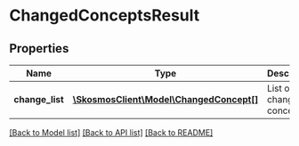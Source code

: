 # ChangedConceptsResult

## Properties
Name | Type | Description | Notes
------------ | ------------- | ------------- | -------------
**change_list** | [**\SkosmosClient\Model\ChangedConcept[]**](ChangedConcept.md) | List of changed concepts | 

[[Back to Model list]](../README.md#documentation-for-models) [[Back to API list]](../README.md#documentation-for-api-endpoints) [[Back to README]](../README.md)


